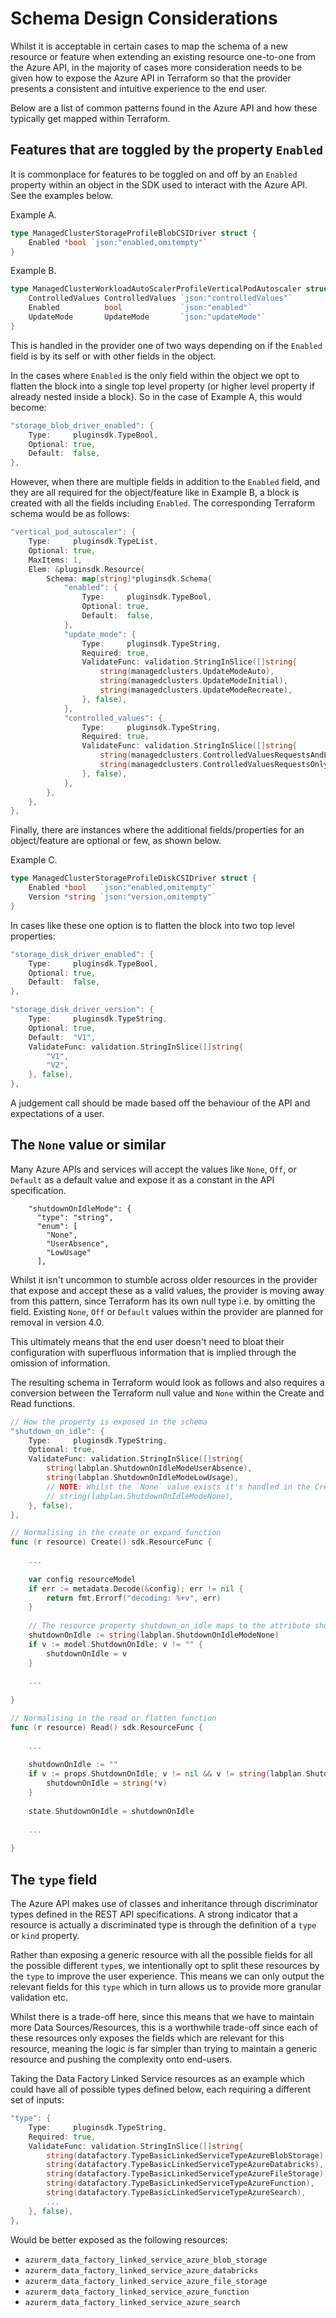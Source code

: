 # Schema Design Considerations

Whilst it is acceptable in certain cases to map the schema of a new resource or feature when extending an existing resource one-to-one from the Azure API, in the majority of cases more consideration needs to be given how to expose the Azure API in Terraform so that the provider presents a consistent and intuitive experience to the end user.

Below are a list of common patterns found in the Azure API and how these typically get mapped within Terraform.

## Features that are toggled by the property `Enabled`

It is commonplace for features to be toggled on and off by an `Enabled` property within an object in the SDK used to interact with the Azure API. See the examples below.

Example A.
```go
type ManagedClusterStorageProfileBlobCSIDriver struct {
	Enabled *bool `json:"enabled,omitempty"`
}
```

Example B.
```go
type ManagedClusterWorkloadAutoScalerProfileVerticalPodAutoscaler struct {
	ControlledValues ControlledValues `json:"controlledValues"`
	Enabled          bool             `json:"enabled"`
	UpdateMode       UpdateMode       `json:"updateMode"`
}
```

This is handled in the provider one of two ways depending on if the `Enabled` field is by its self or with other fields in the object.

In the cases where `Enabled` is the only field within the object we opt to flatten the block into a single top level property (or higher level property if already nested inside a block). So in the case of Example A, this would become:

```go
"storage_blob_driver_enabled": {
    Type:     pluginsdk.TypeBool,
    Optional: true,
    Default:  false,
},
```

However, when there are multiple fields in addition to the `Enabled` field, and they are all required for the object/feature like in Example B, a block is created with all the fields including `Enabled`. The corresponding Terraform schema would be as follows:

```go
"vertical_pod_autoscaler": {
    Type:     pluginsdk.TypeList,
    Optional: true,
    MaxItems: 1,
    Elem: &pluginsdk.Resource{
        Schema: map[string]*pluginsdk.Schema{
            "enabled": {
                Type:     pluginsdk.TypeBool,
                Optional: true,
                Default:  false,
            },
            "update_mode": {
                Type:     pluginsdk.TypeString,
                Required: true,
                ValidateFunc: validation.StringInSlice([]string{
                    string(managedclusters.UpdateModeAuto),
                    string(managedclusters.UpdateModeInitial),
                    string(managedclusters.UpdateModeRecreate),
                }, false),
            },
            "controlled_values": {
                Type:     pluginsdk.TypeString,
                Required: true,
                ValidateFunc: validation.StringInSlice([]string{
                    string(managedclusters.ControlledValuesRequestsAndLimits),
                    string(managedclusters.ControlledValuesRequestsOnly),
                }, false),
            },
        },
    },
},
```

Finally, there are instances where the additional fields/properties for an object/feature are optional or few, as shown below.

Example C.
```go
type ManagedClusterStorageProfileDiskCSIDriver struct {
	Enabled *bool   `json:"enabled,omitempty"`
	Version *string `json:"version,omitempty"`
}
```

In cases like these one option is to flatten the block into two top level properties:

```go
"storage_disk_driver_enabled": {
    Type:     pluginsdk.TypeBool,
    Optional: true,
    Default:  false,
},

"storage_disk_driver_version": {
    Type:     pluginsdk.TypeString,
    Optional: true,
    Default:  "V1",
    ValidateFunc: validation.StringInSlice([]string{
        "V1",
        "V2",
    }, false),
},
```

A judgement call should be made based off the behaviour of the API and expectations of a user.

## The `None` value or similar

Many Azure APIs and services will accept the values like `None`, `Off`, or `Default` as a default value and expose it as a constant in the API specification. 

```
    "shutdownOnIdleMode": {
      "type": "string",
      "enum": [
        "None",
        "UserAbsence",
        "LowUsage"
      ],
```

Whilst it isn't uncommon to stumble across older resources in the provider that expose and accept these as a valid values, the provider is moving away from this pattern, since Terraform has its own null type i.e. by omitting the field. Existing `None`, `Off` or `Default` values within the provider are planned for removal in version 4.0.

This ultimately means that the end user doesn't need to bloat their configuration with superfluous information that is implied through the omission of information.

The resulting schema in Terraform would look as follows and also requires a conversion between the Terraform null value and `None` within the Create and Read functions.

```go
// How the property is exposed in the schema
"shutdown_on_idle": {
    Type:     pluginsdk.TypeString,
    Optional: true,
    ValidateFunc: validation.StringInSlice([]string{
        string(labplan.ShutdownOnIdleModeUserAbsence),
        string(labplan.ShutdownOnIdleModeLowUsage),
        // NOTE: Whilst the `None` value exists it's handled in the Create/Update and Read functions.
        // string(labplan.ShutdownOnIdleModeNone),
    }, false),
},

// Normalising in the create or expand function
func (r resource) Create() sdk.ResourceFunc {
	
	...
	
	var config resourceModel
	if err := metadata.Decode(&config); err != nil {
        return fmt.Errorf("decoding: %+v", err)
    }
	
	// The resource property shutdown_on_idle maps to the attribute shutdownOnIdle in the defined model for a typed resource in this example
	shutdownOnIdle := string(labplan.ShutdownOnIdleModeNone)
	if v := model.ShutdownOnIdle; v != "" {
		shutdownOnIdle = v
    }
	
	...
	
}

// Normalising in the read or flatten function
func (r resource) Read() sdk.ResourceFunc {
	
	...
	
	shutdownOnIdle := ""
	if v := props.ShutdownOnIdle; v != nil && v != string(labplan.ShutdownOnIdleModeNone) {
		shutdownOnIdle = string(*v)
    }
	
	state.ShutdownOnIdle = shutdownOnIdle
	
	...
	
}
```

## The `type` field

The Azure API makes use of classes and inheritance through discriminator types defined in the REST API specifications. A strong indicator that a resource is actually a discriminated type is through the definition of a `type` or `kind` property.

Rather than exposing a generic resource with all the possible fields for all the possible different `type`s, we intentionally opt to split these resources by the `type` to improve the user experience. This means we can only output the relevant fields for this `type` which in turn allows us to provide more granular validation etc.

Whilst there is a trade-off here, since this means that we have to maintain more Data Sources/Resources, this is a worthwhile trade-off since each of these resources only exposes the fields which are relevant for this resource, meaning the logic is far simpler than trying to maintain a generic resource and pushing the complexity onto end-users.

Taking the Data Factory Linked Service resources as an example which could have all of possible types defined below, each requiring a different set of inputs:

```go
"type": {
    Type:     pluginsdk.TypeString,
    Required: true,
    ValidateFunc: validation.StringInSlice([]string{
        string(datafactory.TypeBasicLinkedServiceTypeAzureBlobStorage),
        string(datafactory.TypeBasicLinkedServiceTypeAzureDatabricks),
        string(datafactory.TypeBasicLinkedServiceTypeAzureFileStorage),
        string(datafactory.TypeBasicLinkedServiceTypeAzureFunction),
        string(datafactory.TypeBasicLinkedServiceTypeAzureSearch),
		...
    }, false),
},
```

Would be better exposed as the following resources:

- `azurerm_data_factory_linked_service_azure_blob_storage`
- `azurerm_data_factory_linked_service_azure_databricks`
- `azurerm_data_factory_linked_service_azure_file_storage`
- `azurerm_data_factory_linked_service_azure_function`
- `azurerm_data_factory_linked_service_azure_search`

